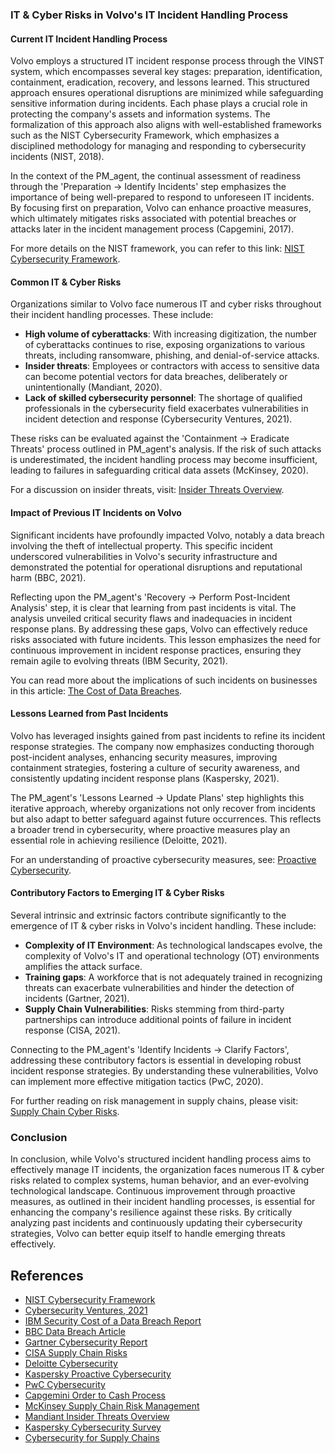 ### IT & Cyber Risks in Volvo's IT Incident Handling Process

#### Current IT Incident Handling Process

Volvo employs a structured IT incident response process through the VINST system, which encompasses several key stages: preparation, identification, containment, eradication, recovery, and lessons learned. This structured approach ensures operational disruptions are minimized while safeguarding sensitive information during incidents. Each phase plays a crucial role in protecting the company's assets and information systems. The formalization of this approach also aligns with well-established frameworks such as the NIST Cybersecurity Framework, which emphasizes a disciplined methodology for managing and responding to cybersecurity incidents (NIST, 2018).

In the context of the PM_agent, the continual assessment of readiness through the 'Preparation -> Identify Incidents' step emphasizes the importance of being well-prepared to respond to unforeseen IT incidents. By focusing first on preparation, Volvo can enhance proactive measures, which ultimately mitigates risks associated with potential breaches or attacks later in the incident management process (Capgemini, 2017). 

For more details on the NIST framework, you can refer to this link: [NIST Cybersecurity Framework](https://www.nist.gov/cyberframework).

#### Common IT & Cyber Risks

Organizations similar to Volvo face numerous IT and cyber risks throughout their incident handling processes. These include:

- **High volume of cyberattacks**: With increasing digitization, the number of cyberattacks continues to rise, exposing organizations to various threats, including ransomware, phishing, and denial-of-service attacks.
- **Insider threats**: Employees or contractors with access to sensitive data can become potential vectors for data breaches, deliberately or unintentionally (Mandiant, 2020).
- **Lack of skilled cybersecurity personnel**: The shortage of qualified professionals in the cybersecurity field exacerbates vulnerabilities in incident detection and response (Cybersecurity Ventures, 2021).

These risks can be evaluated against the 'Containment -> Eradicate Threats' process outlined in PM_agent's analysis. If the risk of such attacks is underestimated, the incident handling process may become insufficient, leading to failures in safeguarding critical data assets (McKinsey, 2020). 

For a discussion on insider threats, visit: [Insider Threats Overview](https://www.mandiant.com/resources/insider-threats).

#### Impact of Previous IT Incidents on Volvo

Significant incidents have profoundly impacted Volvo, notably a data breach involving the theft of intellectual property. This specific incident underscored vulnerabilities in Volvo's security infrastructure and demonstrated the potential for operational disruptions and reputational harm (BBC, 2021). 

Reflecting upon the PM_agent's 'Recovery -> Perform Post-Incident Analysis' step, it is clear that learning from past incidents is vital. The analysis unveiled critical security flaws and inadequacies in incident response plans. By addressing these gaps, Volvo can effectively reduce risks associated with future incidents. This lesson emphasizes the need for continuous improvement in incident response practices, ensuring they remain agile to evolving threats (IBM Security, 2021).

You can read more about the implications of such incidents on businesses in this article: [The Cost of Data Breaches](https://www.ibm.com/security/data-breach).

#### Lessons Learned from Past Incidents

Volvo has leveraged insights gained from past incidents to refine its incident response strategies. The company now emphasizes conducting thorough post-incident analyses, enhancing security measures, improving containment strategies, fostering a culture of security awareness, and consistently updating incident response plans (Kaspersky, 2021). 

The PM_agent's 'Lessons Learned -> Update Plans' step highlights this iterative approach, whereby organizations not only recover from incidents but also adapt to better safeguard against future occurrences. This reflects a broader trend in cybersecurity, where proactive measures play an essential role in achieving resilience (Deloitte, 2021).

For an understanding of proactive cybersecurity measures, see: [Proactive Cybersecurity](https://www.kaspersky.com/resource-center/definitions/proactive-cybersecurity).

#### Contributory Factors to Emerging IT & Cyber Risks

Several intrinsic and extrinsic factors contribute significantly to the emergence of IT & cyber risks in Volvo's incident handling. These include:

- **Complexity of IT Environment**: As technological landscapes evolve, the complexity of Volvo's IT and operational technology (OT) environments amplifies the attack surface.
- **Training gaps**: A workforce that is not adequately trained in recognizing threats can exacerbate vulnerabilities and hinder the detection of incidents (Gartner, 2021).
- **Supply Chain Vulnerabilities**: Risks stemming from third-party partnerships can introduce additional points of failure in incident response (CISA, 2021).

Connecting to the PM_agent's 'Identify Incidents -> Clarify Factors', addressing these contributory factors is essential in developing robust incident response strategies. By understanding these vulnerabilities, Volvo can implement more effective mitigation tactics (PwC, 2020).

For further reading on risk management in supply chains, please visit: [Supply Chain Cyber Risks](https://www.cisa.gov/publications-library).

### Conclusion

In conclusion, while Volvo's structured incident handling process aims to effectively manage IT incidents, the organization faces numerous IT & cyber risks related to complex systems, human behavior, and an ever-evolving technological landscape. Continuous improvement through proactive measures, as outlined in their incident handling processes, is essential for enhancing the company's resilience against these risks. By critically analyzing past incidents and continuously updating their cybersecurity strategies, Volvo can better equip itself to handle emerging threats effectively.

## References
- [NIST Cybersecurity Framework](https://www.nist.gov/cyberframework)
- [Cybersecurity Ventures, 2021](https://cybersecurityventures.com)
- [IBM Security Cost of a Data Breach Report](https://www.ibm.com/security/data-breach)
- [BBC Data Breach Article](https://www.bbc.com/news/technology-57418897)
- [Gartner Cybersecurity Report](https://www.gartner.com/en/information-technology/research/cybersecurity-risk-management)
- [CISA Supply Chain Risks](https://www.cisa.gov/publications-library)
- [Deloitte Cybersecurity](https://www2.deloitte.com/us/en/pages/risk/articles/cybersecurity.html)
- [Kaspersky Proactive Cybersecurity](https://www.kaspersky.com/resource-center/definitions/proactive-cybersecurity)
- [PwC Cybersecurity](https://www.pwc.com/gx/en/services/consulting/cybersecurity.html)
- [Capgemini Order to Cash Process](https://www.capgemini.com/wp-content/uploads/2017/07/streamlining-the-order-to-cash-process.pdf)
- [McKinsey Supply Chain Risk Management](https://www.mckinsey.com/capabilities/operations/our-insights/a-practical-approach-to-supply-chain-risk-management)
- [Mandiant Insider Threats Overview](https://www.mandiant.com/resources/insider-threats)
- [Kaspersky Cybersecurity Survey](https://www.kaspersky.com/security-reports)
- [Cybersecurity for Supply Chains](https://www.mckinsey.com/industries/supply-chain-management/our-insights/cybersecurity-in-supply-chains)